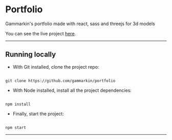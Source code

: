 # Portfolio

Gammarkin's portfolio made with react, sass and threejs for 3d models

You can see the live project [here](https://gammarkin.github.io/portfolio/).

---

## Running locally

- With Git installed, clone the project repo:

<code>
git clone https://github.com/gammarkin/portfolio
</code>

- With Node installed, install all the project dependencies:

<code>
npm install
</code>

- Finally, start the project:

<code>
npm start
</code>

---
